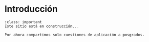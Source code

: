 # Introducción

```{admonition} Importante
:class: important
Este sitio está en construcción...

Por ahora compartimos solo cuestiones de aplicación a posgrados.

```




